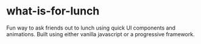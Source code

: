# what-is-for-lunch
Fun way to ask friends out to lunch using quick UI components and animations. Built using either vanilla javascript or a progressive framework.
